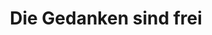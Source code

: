 ---
title: Die Gedanken sind frei
arranger: Sebastian Klopp
composer: Volkslied
duration: 4 Minuten
instrumentation: Chor, 6-stimmig
score-id: 363156 
---